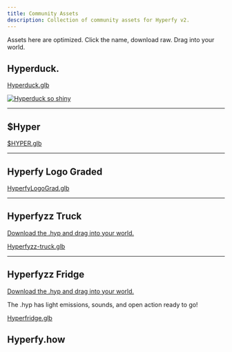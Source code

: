 ```yaml
---
title: Community Assets
description: Collection of community assets for Hyperfy v2.
---
```


Assets here are optimized.  Click the name, download raw.  Drag into your world.

## Hyperduck.

[Hyperduck.glb](https://github.com/Innkeeping/Hyperfy.how/blob/main/public/assets/hyperduck.glb)


<script type="module" src="https://unpkg.com/@google/model-viewer/dist/model-viewer.min.js"></script>

<model-viewer src="/assets/hyperduck.glb" alt="Hyperduck" camera-controls auto-rotate width="1600" height="1200"></model-viewer>

[![Hyperduck so shiny](/assets/hyperduck.webp)](/assets/hyperduck.webp)

---

## $Hyper

[$HYPER.glb](https://github.com/Innkeeping/Hyperfy.how/blob/main/public/assets/%24HYPER.glb)


<model-viewer src="/assets/$HYPER.glb" alt="$Hyper" camera-controls auto-rotate width="1600" height="1200"></model-viewer>

---

## Hyperfy Logo Graded

[HyperfyLogoGrad.glb](https://github.com/Innkeeping/Hyperfy.how/blob/main/public/assets/HyperfyLogoGrad.glb)

<model-viewer src="/assets/HyperfyLogoGrad.glb" alt="$HyperGraded" camera-controls auto-rotate width="1600" height="1200"></model-viewer>

---

## Hyperfyzz Truck

[Download the .hyp and drag into your world.](https://github.com/Innkeeping/Hyperfy.how/blob/main/src/assets/hyps/Hyperfyzz-truck.hyp)

[Hyperfyzz-truck.glb](https://github.com/Innkeeping/Hyperfy.how/blob/main/public/assets/Hyperfyzz-truck.glb)

<model-viewer src="/assets/Hyperfyzz-truck.glb" alt="Hypertruck" camera-controls auto-rotate width="1600" height="1200"></model-viewer>

---

## Hyperfyzz Fridge

[Download the .hyp and drag into your world.](https://github.com/Innkeeping/Hyperfy.how/blob/main/src/assets/hyps/HyperFridge1.hyp)

The .hyp has light emissions, sounds, and open action ready to go!

[Hyperfridge.glb](https://github.com/Innkeeping/Hyperfy.how/blob/main/public/assets/hyperfridge.glb)

<model-viewer src="/assets/hyperfridge.glb" alt="Hyperfyzz Fridge" camera-controls auto-rotate width="1600" height="1200"></model-viewer>


## Hyperfy.how

<model-viewer src="/assets/HyperToken.glb" alt="Hyperfyzz Fridge" camera-controls auto-rotate width="1600" height="1200"></model-viewer>
---



